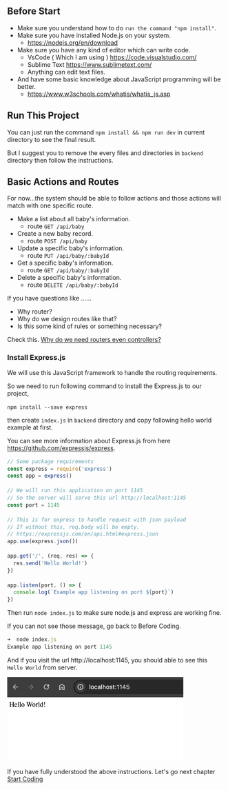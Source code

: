 ## Before Start

* Make sure you understand how to do `run the command "npm install"`.
* Make sure you have installed Node.js on your system.
  * https://nodejs.org/en/download
* Make sure you have any kind of editor which can write code.
  * VsCode ( Which I am using ) https://code.visualstudio.com/ 
  * Sublime Text https://www.sublimetext.com/
  * Anything can edit text files.
* And have some basic knowledge about JavaScript programming will be better.
  * https://www.w3schools.com/whatis/whatis_js.asp

## Run This Project

You can just run the command `npm install && npm run dev` in current directory to see the final result.

But I suggest you to remove the every files and directories in `backend` directory then follow the instructions.

## Basic Actions and Routes

For now...the system should be able to follow actions and those actions will match with one specific route.

* Make a list about all baby's information.
  * route `GET /api/baby`
* Create a new baby record.
  * route `POST /api/baby`
* Update a specific baby's information.
  * route `PUT /api/baby/:babyId`
* Get a specific baby's information.
  * route `GET /api/baby/:babyId`
* Delete a specific baby's information.
  * route `DELETE /api/baby/:babyId`

If you have questions like ......

* Why router?
* Why do we design routes like that?
* Is this some kind of rules or something necessary?

Check this. [Why do we need routers even controllers?](../appendix_docs/why_do_we_need_routers_even_controllers.md)


### Install Express.js

We will use this JavaScript framework to handle the routing requirements.

So we need to run following command to install the Express.js to our project,

`npm install --save express`

then create `index.js` in `backend` directory and copy following hello world example at first.

You can see more information about Express.js from here https://github.com/expressjs/express.

```javascript
// Some package requirements
const express = require('express')
const app = express()

// We will run this application on port 1145
// So the server will serve this url http://localhost:1145
const port = 1145

// This is for express to handle request with json payload
// If without this, req.body will be empty.
// https://expressjs.com/en/api.html#express.json
app.use(express.json())

app.get('/', (req, res) => {
  res.send('Hello World!')
})

app.listen(port, () => {
  console.log(`Example app listening on port ${port}`)
})
```

Then run `node index.js` to  make sure node.js and express are working fine.

If you can not see those message, go back to Before Coding.

```javascript
➜  node index.js
Example app listening on port 1145
```

And if you visit the url http://localhost:1145, you should able to see this `Hello World` from server.

![](https://github.com/zackexplosion/Baby-Hospital/blob/main/screenshots/000.jpg?raw=true)


If you have fully understood the above instructions. Let's go next chapter [Start Coding](./docs/001_start_coding.md)
